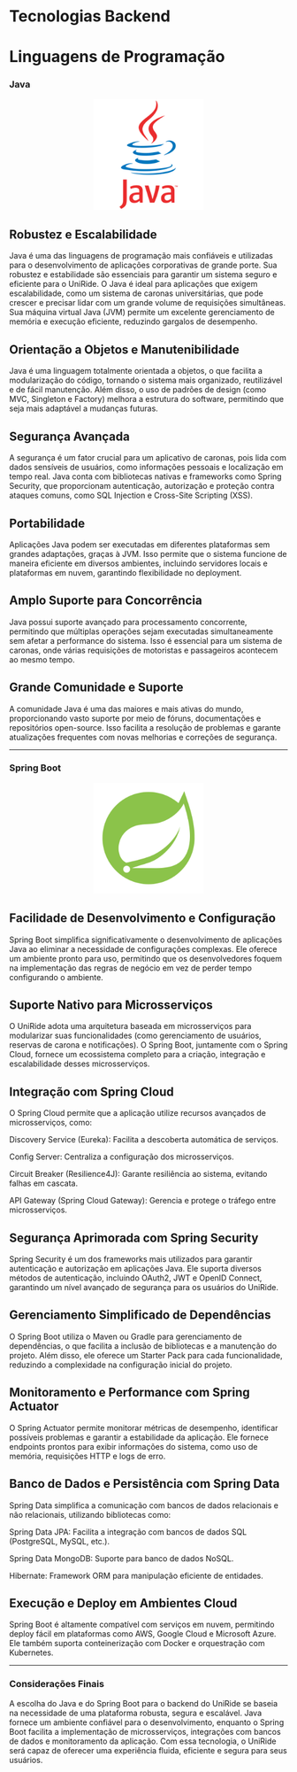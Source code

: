 # **Tecnologias Backend**

# Linguagens de Programação

### **Java**
<p align="center"> 
<img src = "../Assets/java.png" width="200" height="200">
<p>

## Robustez e Escalabilidade

Java é uma das linguagens de programação mais confiáveis e utilizadas para o desenvolvimento de aplicações corporativas de grande porte.
Sua robustez e estabilidade são essenciais para garantir um sistema seguro e eficiente para o UniRide.
O Java é ideal para aplicações que exigem escalabilidade, como um sistema de caronas universitárias, que pode crescer e precisar lidar com um grande volume de requisições simultâneas.
Sua máquina virtual Java (JVM) permite um excelente gerenciamento de memória e execução eficiente, reduzindo gargalos de desempenho.

## Orientação a Objetos e Manutenibilidade
Java é uma linguagem totalmente orientada a objetos, o que facilita a modularização do código, tornando o sistema mais organizado, reutilizável e de fácil manutenção.
Além disso, o uso de padrões de design (como MVC, Singleton e Factory) melhora a estrutura do software, permitindo que seja mais adaptável a mudanças futuras.

## Segurança Avançada
A segurança é um fator crucial para um aplicativo de caronas, pois lida com dados sensíveis de usuários, como informações pessoais e localização em tempo real.
Java conta com bibliotecas nativas e frameworks como Spring Security, que proporcionam autenticação, autorização e proteção contra ataques comuns, como SQL Injection e Cross-Site Scripting (XSS).

## Portabilidade
Aplicações Java podem ser executadas em diferentes plataformas sem grandes adaptações,
graças à JVM. Isso permite que o sistema funcione de maneira eficiente em diversos ambientes, incluindo servidores locais e plataformas em nuvem, garantindo flexibilidade no deployment.

## Amplo Suporte para Concorrência
Java possui suporte avançado para processamento concorrente, permitindo que múltiplas operações sejam executadas simultaneamente sem afetar a performance do sistema.
Isso é essencial para um sistema de caronas, onde várias requisições de motoristas e passageiros acontecem ao mesmo tempo.

## Grande Comunidade e Suporte
A comunidade Java é uma das maiores e mais ativas do mundo, proporcionando vasto suporte por meio de fóruns, documentações e repositórios open-source.
Isso facilita a resolução de problemas e garante atualizações frequentes com novas melhorias e correções de segurança.


---


### **Spring Boot**
<p align="center"> 
<img src = "../Assets/springboot.png" width="200" height="200">
<p>



## Facilidade de Desenvolvimento e Configuração
Spring Boot simplifica significativamente o desenvolvimento de aplicações Java ao eliminar a necessidade de configurações complexas.
Ele oferece um ambiente pronto para uso, permitindo que os desenvolvedores foquem na implementação das regras de negócio em vez de perder tempo configurando o ambiente.

## Suporte Nativo para Microsserviços
O UniRide adota uma arquitetura baseada em microsserviços para modularizar suas funcionalidades (como gerenciamento de usuários, reservas de carona e notificações).
O Spring Boot, juntamente com o Spring Cloud, fornece um ecossistema completo para a criação, integração e escalabilidade desses microsserviços.

## Integração com Spring Cloud
O Spring Cloud permite que a aplicação utilize recursos avançados de microsserviços, como:

Discovery Service (Eureka): Facilita a descoberta automática de serviços.

Config Server: Centraliza a configuração dos microsserviços.

Circuit Breaker (Resilience4J): Garante resiliência ao sistema, evitando falhas em cascata.

API Gateway (Spring Cloud Gateway): Gerencia e protege o tráfego entre microsserviços.

## Segurança Aprimorada com Spring Security
Spring Security é um dos frameworks mais utilizados para garantir autenticação e autorização em aplicações Java.
Ele suporta diversos métodos de autenticação, incluindo OAuth2, JWT e OpenID Connect, garantindo um nível avançado de segurança para os usuários do UniRide.

## Gerenciamento Simplificado de Dependências
O Spring Boot utiliza o Maven ou Gradle para gerenciamento de dependências, o que facilita a inclusão de bibliotecas e a manutenção do projeto. 
Além disso, ele oferece um Starter Pack para cada funcionalidade, reduzindo a complexidade na configuração inicial do projeto.

## Monitoramento e Performance com Spring Actuator
O Spring Actuator permite monitorar métricas de desempenho, identificar possíveis problemas e garantir a estabilidade da aplicação.
Ele fornece endpoints prontos para exibir informações do sistema, como uso de memória, requisições HTTP e logs de erro.

## Banco de Dados e Persistência com Spring Data
Spring Data simplifica a comunicação com bancos de dados relacionais e não relacionais, utilizando bibliotecas como:

Spring Data JPA: Facilita a integração com bancos de dados SQL (PostgreSQL, MySQL, etc.).

Spring Data MongoDB: Suporte para banco de dados NoSQL.

Hibernate: Framework ORM para manipulação eficiente de entidades.

## Execução e Deploy em Ambientes Cloud
Spring Boot é altamente compatível com serviços em nuvem, permitindo deploy fácil em plataformas como AWS, Google Cloud e Microsoft Azure.
Ele também suporta conteinerização com Docker e orquestração com Kubernetes.

---

### **Considerações Finais**

A escolha do Java e do Spring Boot para o backend do UniRide se baseia na necessidade de uma plataforma robusta, segura e escalável.
Java fornece um ambiente confiável para o desenvolvimento, enquanto o Spring Boot facilita a implementação de microsserviços, integrações com bancos de dados e monitoramento da aplicação.
Com essa tecnologia, o UniRide será capaz de oferecer uma experiência fluida, eficiente e segura para seus usuários.


